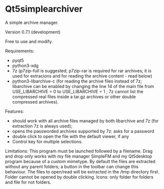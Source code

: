 # Qt5simplearchiver
A simple archive manager.

Version 0.7.1 (development)

Free to use and modify.

Requirements:
- pyqt5
- python3-xdg
- 7z (p7zip-full is suggested; p7zip-rar is required for rar archives; it is used for extracions and for reading the archive content - read below)
- python3-libarchive-c (for reading the archive files instead of 7z; libarchive can be enabled by changing the line 14 of the main file from USE_LIBARCHIVE = 0 to USE_LIBARCHIVE = 1 ; 7z cannot list the compressed real files inside a tar.gz archives or other double compressed archives).

Features:
- should work with all archive files managed by both libarchive and 7z (for extraction 7z is always used);
- opens the passworded archives supported by 7z: asks for a password
- double click to open the file with the default viewer, if any
- Control key for multiple selections.

Limitations: This program must be launched followed by a filename. Drag and drop only works with my file manager SimpleFM and my Qt5desktop program because of a custom mimetype. By default the files are extracted without any parent folders; a button in the toolbar can change this behaviour. The files to open/read will be extracted in the /tmp directory first. Folder cannot be opened by double clicking. Icons: only folder for folders and file for not folders.
